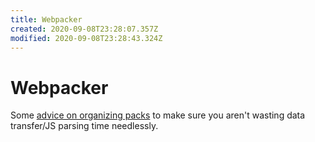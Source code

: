 ```yaml
---
title: Webpacker
created: 2020-09-08T23:28:07.357Z
modified: 2020-09-08T23:28:43.324Z
---
```


# Webpacker

Some [advice on organizing packs](https://rossta.net/blog/rails-apps-overpacking-with-webpacker.html) to make sure you aren't wasting data transfer/JS parsing time needlessly.

